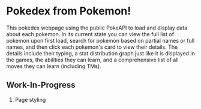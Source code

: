 # Pokedex from Pokemon!

This pokedex webpage using the public PokeAPI to load and display data about each pokemon. In its current state you can view the full list of pokemon upon first load, search for pokemon based on partial names or full names, and then click each pokemon's card to view their details. The details include their typing, a stat distribution graph just like it is displayed in the games, the abilities they can learn, and a comprehensive list of all moves they can learn (including TMs). 

## Work-In-Progress

1. Page styling